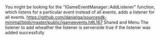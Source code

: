 <ambig page="IGameEventManager_AddListener">You might be looking for the "IGameEventManager::AddListener" function, which listens for a particular event instead of all events.</ambig>
<function name="AddListener" parent="IGameEventManager" type="classfunc">
	<description>adds a listener for all events.</description>
	<source>https://github.com/danielga/sourcesdk-minimal/blob/master/public/igameevents.h#L167</source>
	<realm>Shared and Menu</realm>
	<args>
		<arg name="listener" type="IGameEventListener">The listener to add</arg>
		<arg name="bServerSide" type="bool">wheather the listener is serverside</arg>
	</args>
	<rets>
		<ret name="success" type="bool">true if the listener was added successfully</ret>
	</rets>
</function>